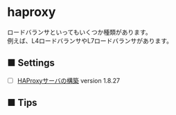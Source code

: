 # haproxy
ロードバランサといってもいくつか種類があります。  
例えば、L4ロードバランサやL7ロードバランサがあります。
## ■ Settings
- [ ] [HAProxyサーバの構築](https://github.com/thetaru/memorandum/tree/master/OS/Linux/CentOS8/haproxy/haproxy_server) version 1.8.27
## ■ Tips
